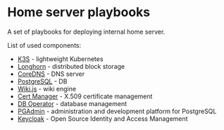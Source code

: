 Home server playbooks
=====================

A set of playbooks for deploying internal home server.

List of used components:

- [K3S](https://k3s.io/) - lightweight Kubernetes
- [Longhorn](https://longhorn.io/) - distributed block storage
- [CoreDNS](https://coredns.io/) - DNS server
- [PostgreSQL](https://www.postgresql.org/) - DB
- [Wiki.js](https://js.wiki/) - wiki engine
- [Cert Manager](https://cert-manager.io/) - X.509 certificate management
- [DB Operator](https://github.com/kloeckner-i/db-operator) - database management
- [PGAdmin](https://www.pgadmin.org/) - administration and development platform for PostgreSQL
- [Keycloak](https://www.keycloak.org/) - Open Source Identity and Access Management
